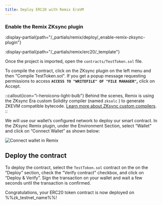 ```yaml
---
title: Deploy ERC20 with Remix EraVM
---
```


### Enable the Remix ZKsync plugin

:display-partial{path="/_partials/remix/deploy/_enable-remix-zksync-plugin"}

:display-partial{path="/_partials/remix/erc20/_template"}

Once the project is imported, open the `contracts/TestToken.sol` file.

To compile the contract, click on the ZKsync
plugin on the left menu and then "Compile TestToken.sol". If you get a popup message requesting permissions to access
**`ACCESS TO "WRITEFILE" OF "FILE MANAGER"`,** click on Accept.

::callout{icon="i-heroicons-light-bulb"}
Behind the scenes, Remix is using the ZKsync Era custom Solidity compiler (named `zksolc` ) to generate ZKEVM compatible
bytecode.
[Learn more about ZKsync custom compilers](/zksync-protocol/compiler/toolchain).
::

We will use our wallet’s configured
network to deploy our smart contract. In the ZKsync Remix plugin, under the Environment Section, select “Wallet” and click on
“Connect Wallet” as shown below:

![Connect wallet in Remix](/images/remix-connect-wallet.gif)

## Deploy the contract

To deploy the contract, select the `TestToken.sol` contract on the on the “Deploy” section, check the "Verify contract" checkbox, and
click on “Deploy & Verify”.
Sign the transaction on your wallet and wait a few seconds until the transaction is confirmed.

Congratulations, your ERC20 token
contract is now deployed on %%zk_testnet_name%%!

